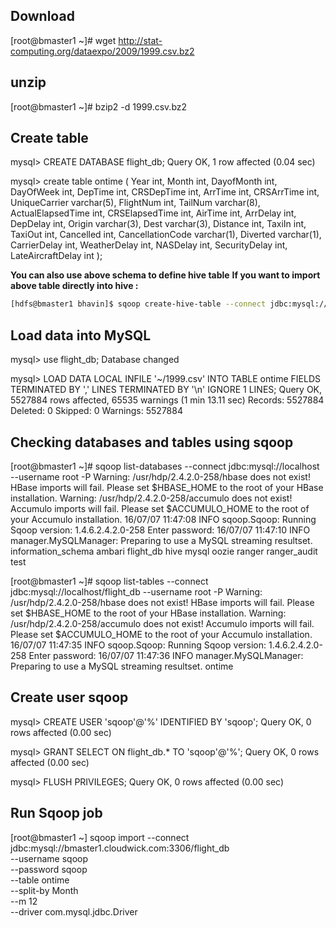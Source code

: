 
## Download
[root@bmaster1 ~]# wget http://stat-computing.org/dataexpo/2009/1999.csv.bz2

## unzip
[root@bmaster1 ~]# bzip2 -d 1999.csv.bz2


## Create table

mysql> CREATE DATABASE flight_db;
Query OK, 1 row affected (0.04 sec)

mysql> create table ontime (   Year int,   Month int,   DayofMonth int,   DayOfWeek int,   DepTime  int,   CRSDepTime int,   ArrTime int,   CRSArrTime int,   UniqueCarrier varchar(5),   FlightNum int,   TailNum varchar(8),   ActualElapsedTime int,   CRSElapsedTime int,   AirTime int,   ArrDelay int,   DepDelay int,   Origin varchar(3),   Dest varchar(3),   Distance int,   TaxiIn int,   TaxiOut int,   Cancelled int,   CancellationCode varchar(1),   Diverted varchar(1),   CarrierDelay int,   WeatherDelay int,   NASDelay int,   SecurityDelay int,   LateAircraftDelay int );

__You can also use above schema to define hive table__
__If you want to import above table directly into hive :__
```sh
[hdfs@bmaster1 bhavin]$ sqoop create-hive-table --connect jdbc:mysql://bmaster1.cloudwick.com/flight_db --table ontime --username sqoop --password sqoop --driver com.mysql.jdbc.Driver
```

## Load data into MySQL

mysql> use flight_db;
Database changed

mysql> LOAD DATA LOCAL INFILE '~/1999.csv' INTO TABLE ontime FIELDS TERMINATED BY ',' LINES TERMINATED BY '\n' IGNORE 1 LINES;
Query OK, 5527884 rows affected, 65535 warnings (1 min 13.11 sec)
Records: 5527884  Deleted: 0  Skipped: 0  Warnings: 5527884

## Checking databases and tables using sqoop

[root@bmaster1 ~]# sqoop list-databases --connect jdbc:mysql://localhost --username root -P
Warning: /usr/hdp/2.4.2.0-258/hbase does not exist! HBase imports will fail.
Please set $HBASE_HOME to the root of your HBase installation.
Warning: /usr/hdp/2.4.2.0-258/accumulo does not exist! Accumulo imports will fail.
Please set $ACCUMULO_HOME to the root of your Accumulo installation.
16/07/07 11:47:08 INFO sqoop.Sqoop: Running Sqoop version: 1.4.6.2.4.2.0-258
Enter password:
16/07/07 11:47:10 INFO manager.MySQLManager: Preparing to use a MySQL streaming resultset.
information_schema
ambari
flight_db
hive
mysql
oozie
ranger
ranger_audit
test

[root@bmaster1 ~]# sqoop list-tables --connect jdbc:mysql://localhost/flight_db --username root -P
Warning: /usr/hdp/2.4.2.0-258/hbase does not exist! HBase imports will fail.
Please set $HBASE_HOME to the root of your HBase installation.
Warning: /usr/hdp/2.4.2.0-258/accumulo does not exist! Accumulo imports will fail.
Please set $ACCUMULO_HOME to the root of your Accumulo installation.
16/07/07 11:47:35 INFO sqoop.Sqoop: Running Sqoop version: 1.4.6.2.4.2.0-258
Enter password:
16/07/07 11:47:36 INFO manager.MySQLManager: Preparing to use a MySQL streaming resultset.
ontime


## Create user sqoop

mysql> CREATE USER 'sqoop'@'%' IDENTIFIED BY 'sqoop';
Query OK, 0 rows affected (0.00 sec)

mysql> GRANT SELECT ON flight_db.* TO 'sqoop'@'%';
Query OK, 0 rows affected (0.00 sec)

mysql> FLUSH PRIVILEGES;
Query OK, 0 rows affected (0.00 sec)


## Run Sqoop job 

[root@bmaster1 ~] sqoop import --connect jdbc:mysql://bmaster1.cloudwick.com:3306/flight_db \
--username sqoop \
--password sqoop \
--table ontime \
--split-by Month \
--m 12 \
--driver com.mysql.jdbc.Driver


